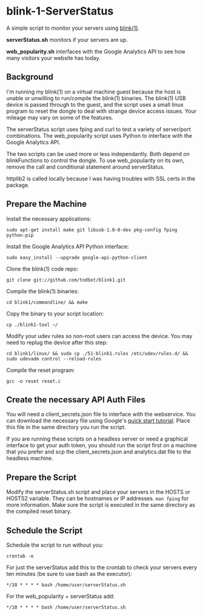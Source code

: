 blink-1-ServerStatus
====================

A simple script to monitor your servers using [blink(1)](http://www.kickstarter.com/projects/thingm/blink1-the-usb-rgb-led).

**serverStatus.sh** monitors if your servers are up.

**web_popularity.sh** interfaces with the Google Analytics API to see how many visitors your website has today.

## Background

I'm running my blink(1) on a virtual machine guest because the host is unable or unwilling to run/compile the blink(1) binaries. The blink(1) USB device is passed through to the guest, and the script uses a small linux program to reset the dongle to deal with strange device access issues. Your mileage may vary on some of the features.

The serverStatus script uses fping and curl to test a variety of server/port combinations. The web_popularity script uses Python to interface with the Google Analytics API.

The two scripts can be used more or less independantly. Both depend on blinkFunctions to control the dongle. To use web_popularity on its own, remove the call and conditional statement around serverStatus.

httplib2 is called locally because I was having troubles with SSL certs in the package.

## Prepare the Machine

Install the necessary applications:

```sudo apt-get install make git libusb-1.0-0-dev pkg-config fping python-pip```

Install the Google Analytics API Python interface:

```sudo easy_install --upgrade google-api-python-client```

Clone the blink(1) code repo:

```git clone git://github.com/todbot/blink1.git```

Compile the blink(1) binaries:

```cd blink1/commandline/ && make```

Copy the binary to your script location:

```cp ./blink1-tool ~/```

Modify your udev rules so non-root users can access the device. You may need to replug the device after this step:

```cd blink1/linux/ && sudo cp ./51-blink1.rules /etc/udev/rules.d/ && sudo udevadm control --reload-rules```

Compile the reset program:

```gcc -o reset reset.c```

## Create the necessary API Auth Files ##

You will need a client_secrets.json file to interface with the webservice. You can download the necessary file using Google's [quick start tutorial](https://developers.google.com/api-client-library/python/start/installation). Place this file in the same directory you run the script.

If you are running these scripts on a headless server or need a graphical interface to get your auth token, you should run the script first on a machine that you prefer and scp the client_secrets.json and analytics.dat file to the headless machine.

## Prepare the Script ##

Modify the serverStatus.sh script and place your servers in the HOSTS or HOSTS2 variable. They can be hostnames or IP addresses. ```man fping``` for more information. Make sure the script is executed in the same directory as the compiled reset binary.

## Schedule the Script ##

Schedule the script to run without you:

```crontab -e```

For just the serverStatus add this to the crontab to check your servers every ten minutes (be sure to use bash as the executor):

```*/10 * * * * bash /home/user/serverStatus.sh```

For the web_popularity + serverStatus add:

```*/10 * * * * bash /home/user/serverStatus.sh```
